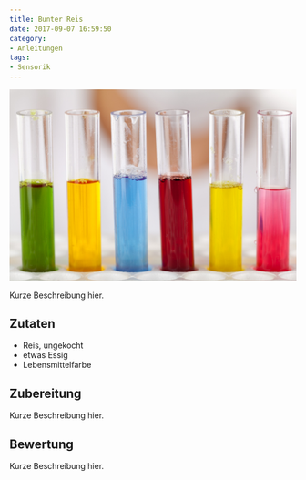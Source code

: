```yaml
---
title: Bunter Reis
date: 2017-09-07 16:59:50
category:
- Anleitungen
tags: 
- Sensorik
---
```


![test image](images/test.jpg)

Kurze Beschreibung hier.

## Zutaten
- Reis, ungekocht
- etwas Essig
- Lebensmittelfarbe

## Zubereitung

Kurze Beschreibung hier.

## Bewertung

Kurze Beschreibung hier.